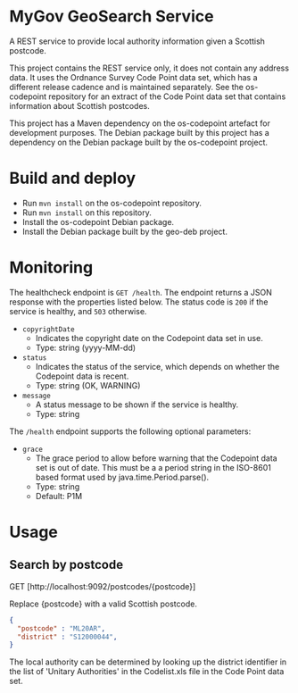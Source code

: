# MyGov GeoSearch Service

A REST service to provide local authority information given a Scottish postcode.

This project contains the REST service only, it does not contain any address
data. It uses the Ordnance Survey Code Point data set, which has a different
release cadence and is maintained separately. See the os-codepoint repository
for an extract of the Code Point data set that contains information about
Scottish postcodes.

This project has a Maven dependency on the os-codepoint artefact for
development purposes. The Debian package built by this project has a
dependency on the Debian package built by the os-codepoint project.

# Build and deploy

* Run `mvn install` on the os-codepoint repository.
* Run `mvn install` on this repository.
* Install the os-codepoint Debian package.
* Install the Debian package built by the geo-deb project.

# Monitoring

The healthcheck endpoint is `GET /health`. The endpoint returns a JSON response
with the properties listed below. The status code is `200` if the service is
healthy, and `503` otherwise.

* `copyrightDate`
  * Indicates the copyright date on the Codepoint data set in use.
  * Type: string (yyyy-MM-dd)
* `status`
  * Indicates the status of the service, which depends on whether the Codepoint data is recent.
  * Type: string (OK, WARNING)
* `message`
  * A status message to be shown if the service is healthy.
  * Type: string

The `/health` endpoint supports the following optional parameters:

* `grace`
  * The grace period to allow before warning that the Codepoint data set is out of date.
    This must be a a period string in the ISO-8601 based format used by java.time.Period.parse().
  * Type: string
  * Default: P1M

# Usage

## Search by postcode

GET [http://localhost:9092/postcodes/{postcode}]

Replace {postcode} with a valid Scottish postcode.

```json
{
  "postcode" : "ML20AR",
  "district" : "S12000044",
}
```

The local authority can be determined by looking up the district identifier in
the list of 'Unitary Authorities' in the Codelist.xls file in the Code Point
data set.
